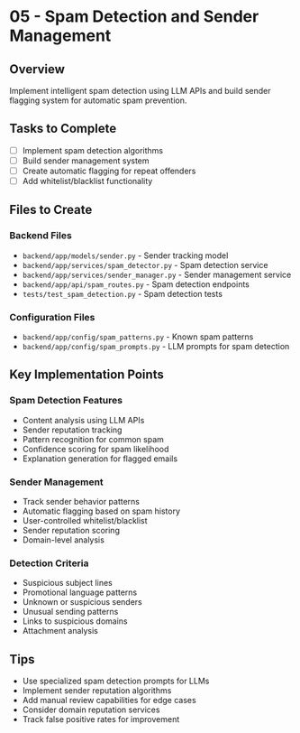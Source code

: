 # 05 - Spam Detection and Sender Management

## Overview
Implement intelligent spam detection using LLM APIs and build sender flagging system for automatic spam prevention.

## Tasks to Complete
- [ ] Implement spam detection algorithms
- [ ] Build sender management system
- [ ] Create automatic flagging for repeat offenders
- [ ] Add whitelist/blacklist functionality

## Files to Create

### Backend Files
- `backend/app/models/sender.py` - Sender tracking model
- `backend/app/services/spam_detector.py` - Spam detection service
- `backend/app/services/sender_manager.py` - Sender management service
- `backend/app/api/spam_routes.py` - Spam detection endpoints
- `tests/test_spam_detection.py` - Spam detection tests

### Configuration Files
- `backend/app/config/spam_patterns.py` - Known spam patterns
- `backend/app/config/spam_prompts.py` - LLM prompts for spam detection

## Key Implementation Points

### Spam Detection Features
- Content analysis using LLM APIs
- Sender reputation tracking
- Pattern recognition for common spam
- Confidence scoring for spam likelihood
- Explanation generation for flagged emails

### Sender Management
- Track sender behavior patterns
- Automatic flagging based on spam history
- User-controlled whitelist/blacklist
- Sender reputation scoring
- Domain-level analysis

### Detection Criteria
- Suspicious subject lines
- Promotional language patterns
- Unknown or suspicious senders
- Unusual sending patterns
- Links to suspicious domains
- Attachment analysis

## Tips
- Use specialized spam detection prompts for LLMs
- Implement sender reputation algorithms
- Add manual review capabilities for edge cases
- Consider domain reputation services
- Track false positive rates for improvement